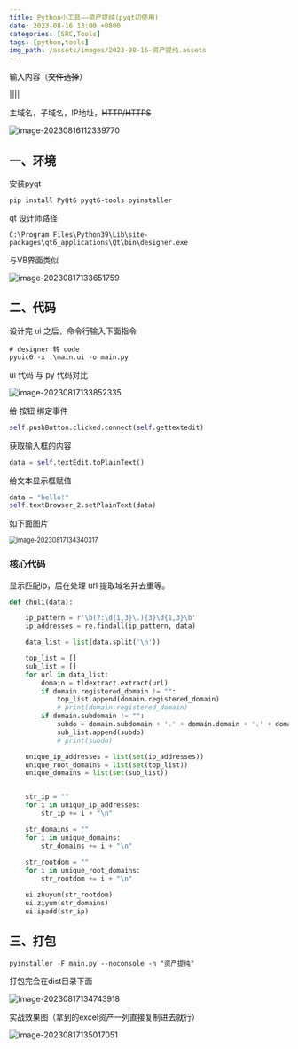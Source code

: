 ```yaml
---
title: Python小工具——资产提纯(pyqt初使用)
date: 2023-08-16 13:00 +0800
categories: [SRC,Tools]
tags: [python,tools]
img_path: /assets/images/2023-08-16-资产提纯.assets
---
```


输入内容（~~文件选择~~）

||||

主域名，子域名，IP地址，~~HTTP/HTTPS~~

![image-20230816112339770](/image-20230816112339770.png)

## 一、环境

安装pyqt

```
pip install PyQt6 pyqt6-tools pyinstaller
```

qt 设计师路径

```
C:\Program Files\Python39\Lib\site-packages\qt6_applications\Qt\bin\designer.exe
```

与VB界面类似

![image-20230817133651759](/image-20230817133651759.png)

## 二、代码

设计完 ui 之后，命令行输入下面指令

```
# designer 转 code
pyuic6 -x .\main.ui -o main.py
```

ui 代码 与 py 代码对比

![image-20230817133852335](/image-20230817133852335.png)

给 按钮 绑定事件

```python
self.pushButton.clicked.connect(self.gettextedit)
```

获取输入框的内容

```python
data = self.textEdit.toPlainText()
```

给文本显示框赋值

```python
data = "hello!"
self.textBrowser_2.setPlainText(data)
```

如下面图片

<img src="/image-20230817134340317.png" alt="image-20230817134340317" style="zoom:80%;" />



### 核心代码

显示匹配ip，后在处理 url 提取域名并去重等。

```python
def chuli(data):

    ip_pattern = r'\b(?:\d{1,3}\.){3}\d{1,3}\b'
    ip_addresses = re.findall(ip_pattern, data)

    data_list = list(data.split('\n'))

    top_list = []
    sub_list = []
    for url in data_list:
        domain = tldextract.extract(url)
        if domain.registered_domain != "":
            top_list.append(domain.registered_domain)
            # print(domain.registered_domain)
        if domain.subdomain != "":
            subdo = domain.subdomain + '.' + domain.domain + '.' + domain.suffix
            sub_list.append(subdo)
            # print(subdo)

    unique_ip_addresses = list(set(ip_addresses))
    unique_root_domains = list(set(top_list))
    unique_domains = list(set(sub_list))


    str_ip = ""
    for i in unique_ip_addresses:
        str_ip += i + "\n"

    str_domains = ""
    for i in unique_domains:
        str_domains += i + "\n"
    
    str_rootdom = ""
    for i in unique_root_domains:
        str_rootdom += i + "\n"

    ui.zhuyum(str_rootdom)
    ui.ziyum(str_domains)
    ui.ipadd(str_ip)
```



## 三、打包

```
pyinstaller -F main.py --noconsole -n "资产提纯"
```

打包完会在dist目录下面

![image-20230817134743918](/image-20230817134743918.png)

实战效果图（拿到的excel资产一列直接复制进去就行）

![image-20230817135017051](/image-20230817135017051.png)